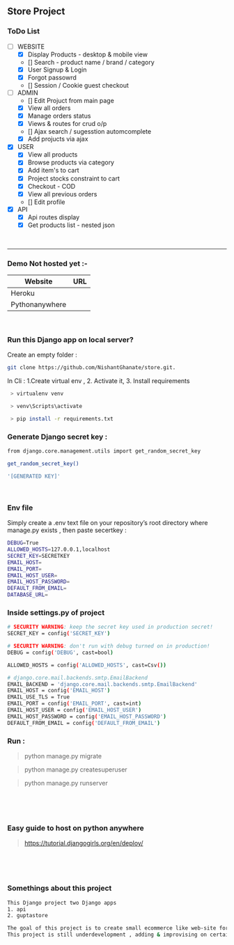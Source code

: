 ## Store Project


### ToDo List 

- [ ] WEBSITE
    - [x] Display Products - desktop & mobile view
    - [] Search - product name / brand / category 
    - [x] User Signup & Login
    - [x] Forgot passowrd
    - []  Session / Cookie guest checkout 
- [ ] ADMIN  
    - []  Edit Projuct from main page
    - [x] View all orders
    - [x] Manage orders status
    - [x] Views & routes for crud o/p
    - [] Ajax search / sugesstion automcomplete
    - [x] Add projucts via ajax 
- [x] USER
    - [x] View all products
    - [x] Browse products via category
    - [x] Add item's to cart 
    - [x] Project stocks constraint to cart
    - [x] Checkout - COD
    - [x] View all previous orders  
    - []  Edit profile 
- [x] API 
    - [x] Api routes display
    - [x] Get products list - nested json

&nbsp;

----
### Demo Not hosted yet :-

| Website       | URL                  |
| ------------- | ------------------------------ |
| Heroku           |  |
| Pythonanywhere   |  |

<br/>

### Run this Django app on local server?

Create an empty folder :
```sh
git clone https://github.com/NishantGhanate/store.git.
```

In Cli : 1.Create virtual env , 2. Activate it,  3. Install requirements 
```sh
 > virtualenv venv

 > venv\Scripts\activate

 > pip install -r requirements.txt
```

### Generate Django secret key :
```sh
from django.core.management.utils import get_random_secret_key

get_random_secret_key()

'[GENERATED KEY]'
```

&nbsp;

### Env file
Simply create a .env text file on your repository’s root directory where manage.py exists , then paste secertkey :

```sh
DEBUG=True
ALLOWED_HOSTS=127.0.0.1,localhost
SECRET_KEY=SECRETKEY
EMAIL_HOST=
EMAIL_PORT=
EMAIL_HOST_USER=
EMAIL_HOST_PASSWORD=
DEFAULT_FROM_EMAIL=
DATABASE_URL=
```

### Inside settings.py of project
```sh
# SECURITY WARNING: keep the secret key used in production secret!
SECRET_KEY = config('SECRET_KEY')

# SECURITY WARNING: don't run with debug turned on in production!
DEBUG = config('DEBUG', cast=bool)

ALLOWED_HOSTS = config('ALLOWED_HOSTS', cast=Csv())

# django.core.mail.backends.smtp.EmailBackend
EMAIL_BACKEND = 'django.core.mail.backends.smtp.EmailBackend'
EMAIL_HOST = config('EMAIL_HOST')
EMAIL_USE_TLS = True
EMAIL_PORT = config('EMAIL_PORT', cast=int)
EMAIL_HOST_USER = config('EMAIL_HOST_USER')
EMAIL_HOST_PASSWORD = config('EMAIL_HOST_PASSWORD')
DEFAULT_FROM_EMAIL = config('DEFAULT_FROM_EMAIL')
```

### Run :
> python manage.py migrate

> python manage.py createsuperuser

> python manage.py runserver


&nbsp;

&nbsp;

### Easy guide to host on python anywhere
> https://tutorial.djangogirls.org/en/deploy/

&nbsp;

&nbsp;

### Somethings about this project 

```sh
This Django project two Django apps 
1. api
2. guptastore

The goal of this project is to create small ecommerce like web-site for my friends kirana store .
This project is still underdevelopment , adding & improvising on certain things like ajax & api 

```